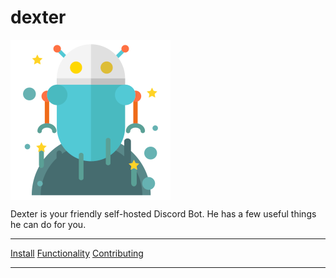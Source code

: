 # dexter

<img align="center" src="/imgs/dexter_small.png" alt="Dexter Logo">

Dexter is your friendly self-hosted Discord Bot. He has a few useful things he can do for you.

---

[Install](/docs/install.md)
[Functionality](/docs/functionality.md)
[Contributing](/docs/CONTRIBUTING.md)

---
